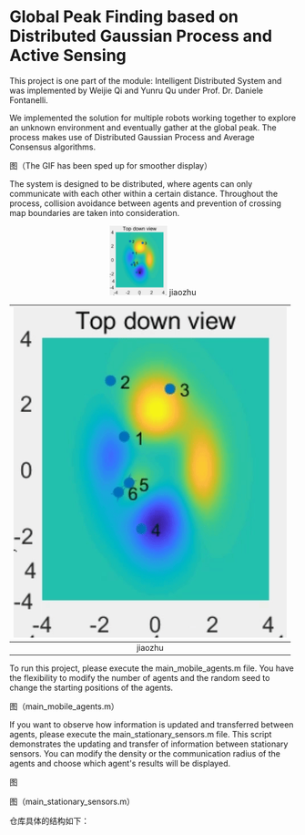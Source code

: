 # Global Peak Finding based on Distributed Gaussian Process and Active Sensing

This project is one part of the module: Intelligent Distributed System and was implemented by Weijie Qi and Yunru Qu under Prof. Dr. Daniele Fontanelli.

We implemented the solution for multiple robots working together to explore an unknown environment and eventually gather at the global peak. The process makes use of Distributed Gaussian Process and Average Consensus algorithms.

图（The GIF has been sped up for smoother display）

The system is designed to be distributed, where agents can only communicate with each other within a certain distance. Throughout the process, collision avoidance between agents and prevention of crossing map boundaries are taken into consideration.

<center>
    <img src="https://github.com/Winnie-Qi/Global-Peak-Finding-based-on-Distributed-Gaussian-Process-and-Active-Sensing/blob/main/mat/gif2.gif" width="20%"> 
    jiaozhu
</center>

| ![gif2.gif](https://github.com/Winnie-Qi/Global-Peak-Finding-based-on-Distributed-Gaussian-Process-and-Active-Sensing/blob/main/mat/gif2.gif) |
| :----------------------------------------------------------: |
|                           jiaozhu                            |

To run this project, please execute the main_mobile_agents.m file. You have the flexibility to modify the number of agents and the random seed to change the starting positions of the agents.

图（main_mobile_agents.m）

If you want to observe how information is updated and transferred between agents, please execute the main_stationary_sensors.m file. This script demonstrates the updating and transfer of information between stationary sensors. You can modify the density or the communication radius of the agents and choose which agent's results will be displayed.

图

图（main_stationary_sensors.m）

仓库具体的结构如下：
